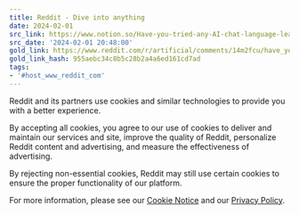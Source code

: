 ```yaml
---
title: Reddit - Dive into anything
date: 2024-02-01
src_link: https://www.notion.so/Have-you-tried-any-AI-chat-language-learning-tools-What-did-you-think-r-artificial-0068e7023d9c4d39b392d4bd0666440f
src_date: '2024-02-01 20:48:00'
gold_link: https://www.reddit.com/r/artificial/comments/14m2fcu/have_you_tried_any_ai_chat_language_learning/?rdt=0
gold_link_hash: 955aebc34c8b5c28b2a4a6ed161cd7ad
tags:
- '#host_www_reddit_com'
---
```




 Reddit and its partners use cookies and similar technologies to provide you with a better experience.
 



 By accepting all cookies, you agree to our use of cookies to deliver and maintain our services and site, improve the quality of Reddit, personalize Reddit content and advertising, and measure the effectiveness of advertising.
 



 By rejecting non-essential cookies, Reddit may still use certain cookies to ensure the proper functionality of our platform.
 



 For more information, please see our
 [Cookie Notice](https://reddit.com/en-us/policies/cookies)
 and our
 [Privacy Policy](https://reddit.com/en-us/policies/privacy-policy).